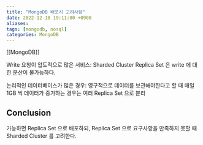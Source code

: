 ```yaml
---
title: "MongoDB 배포시 고려사항"
date: 2022-12-18 19:11:00 +0900
aliases: 
tags: [mongodb, nosql]
categories: MongoDB
---
```


[[MongoDB]]

Write 요청이 압도적으로 많은 서비스: Sharded Cluster
Replica Set 은 write 에 대한 분산이 불가능하다.

논리적인 데이터베이스가 많은 경우: 영구적으로 데이터를 보관해야한다고 할 때 매일 1GB 씩 데이터가 증가하는 경우는 여러 Replica Set 으로 분리

## Conclusion

가능하면 Replica Set 으로 배포하되, Replica Set 으로 요구사항을 만족하지 못할 때 Sharded Cluster 를 고려한다.